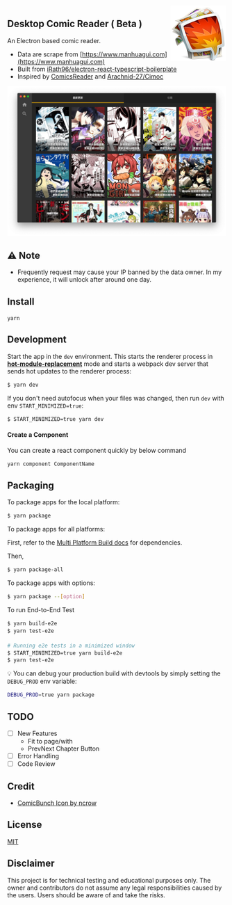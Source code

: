 <img src="./resources/icons/128x128.png" align="right">

## Desktop Comic Reader ( Beta )

An Electron based comic reader.

- Data are scrape from [https://www.manhuagui.com](https://www.manhuagui.com)
- Built from [iRath96/electron-react-typescript-boilerplate](https://github.com/iRath96/electron-react-typescript-boilerplate)
- Inspired by [ComicsReader](https://github.com/ComicsReader/app) and [Arachnid-27/Cimoc](https://github.com/Arachnid-27/Cimoc)

<img src="internals/img/screenshot.png">

## :warning: Note

- Frequently request may cause your IP banned by the data owner. In my experience, it will unlock after around one day.

## Install

```
yarn
```

## Development

Start the app in the `dev` environment. This starts the renderer process in [**hot-module-replacement**](https://webpack.js.org/guides/hmr-react/) mode and starts a webpack dev server that sends hot updates to the renderer process:

```bash
$ yarn dev
```

If you don't need autofocus when your files was changed, then run `dev` with env `START_MINIMIZED=true`:

```bash
$ START_MINIMIZED=true yarn dev
```

#### Create a Component

You can create a react component quickly by below command

```bash
yarn component ComponentName
```

## Packaging

To package apps for the local platform:

```bash
$ yarn package
```

To package apps for all platforms:

First, refer to the [Multi Platform Build docs](https://www.electron.build/multi-platform-build) for dependencies.

Then,

```bash
$ yarn package-all
```

To package apps with options:

```bash
$ yarn package --[option]
```

To run End-to-End Test

```bash
$ yarn build-e2e
$ yarn test-e2e

# Running e2e tests in a minimized window
$ START_MINIMIZED=true yarn build-e2e
$ yarn test-e2e
```

:bulb: You can debug your production build with devtools by simply setting the `DEBUG_PROD` env variable:

```bash
DEBUG_PROD=true yarn package
```

## TODO

- [ ] New Features
  - Fit to page/with
  - PrevNext Chapter Button
- [ ] Error Handling
- [ ] Code Review

## Credit

- [ComicBunch Icon by ncrow](https://www.deviantart.com/ncrow/art/ComicBunch-Icon-189969026)

## License

[MIT](./LICENSE)

## Disclaimer

This project is for technical testing and educational purposes only. The owner and contributors do not assume any legal responsibilities caused by the users. Users should be aware of and take the risks.
